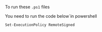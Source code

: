 To run these `.ps1` files

You need to run the code below`in powershell
```sh
Set-ExecutionPolicy RemoteSigned
```